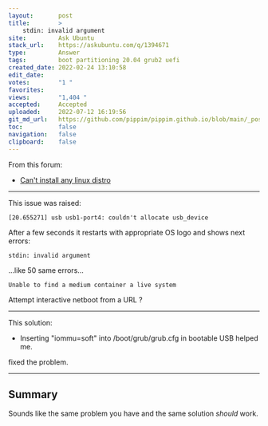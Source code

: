 ```yaml
---
layout:       post
title:        >
    stdin: invalid argument
site:         Ask Ubuntu
stack_url:    https://askubuntu.com/q/1394671
type:         Answer
tags:         boot partitioning 20.04 grub2 uefi
created_date: 2022-02-24 13:10:58
edit_date:    
votes:        "1 "
favorites:    
views:        "1,404 "
accepted:     Accepted
uploaded:     2022-07-12 16:19:56
git_md_url:   https://github.com/pippim/pippim.github.io/blob/main/_posts/2022/2022-02-24-stdin_-invalid-argument.md
toc:          false
navigation:   false
clipboard:    false
---
```


From this forum:

- [Can't install any linux distro](https://www.linux.org/threads/cant-install-any-linux-distro.33034/)

---

This issue was raised:

``` 
[20.655271] usb usb1-port4: couldn't allocate usb_device
```

After a few seconds it restarts with appropriate OS logo and shows next errors:

``` 
stdin: invalid argument
```

...like 50 same errors...

``` 
Unable to find a medium container a live system
```
Attempt interactive netboot from a URL ?

---

This solution:

- Inserting "iommu=soft" into /boot/grub/grub.cfg in bootable USB helped me.

fixed the problem.

---

## Summary

Sounds like the same problem you have and the same solution *should* work.

